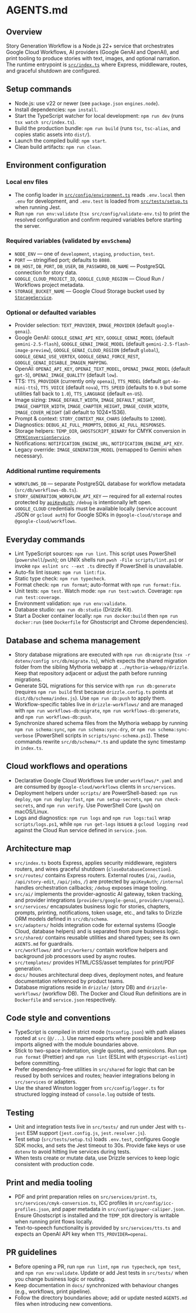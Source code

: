 # AGENTS.md

## Overview
Story Generation Workflow is a Node.js 22+ service that orchestrates Google Cloud Workflows, AI providers (Google GenAI and OpenAI), and print tooling to produce stories with text, images, and optional narration. The runtime entrypoint is [`src/index.ts`](src/index.ts) where Express, middleware, routes, and graceful shutdown are configured.

## Setup commands
- Node.js: use v22 or newer (see `package.json` `engines.node`).
- Install dependencies: `npm install`.
- Start the TypeScript watcher for local development: `npm run dev` (runs `tsx watch src/index.ts`).
- Build the production bundle: `npm run build` (runs `tsc`, `tsc-alias`, and copies static assets into `dist/`).
- Launch the compiled build: `npm start`.
- Clean build artifacts: `npm run clean`.

## Environment configuration
### Local env files
- The config loader in [`src/config/environment.ts`](src/config/environment.ts) reads `.env.local` then `.env` for development, and `.env.test` is loaded from [`src/tests/setup.ts`](src/tests/setup.ts) when running Jest.
- Run `npm run env:validate` (`tsx src/config/validate-env.ts`) to print the resolved configuration and confirm required variables before starting the server.

### Required variables (validated by `envSchema`)
- `NODE_ENV` — one of `development`, `staging`, `production`, `test`.
- `PORT` — stringified port; defaults to `8080`.
- `DB_HOST`, `DB_PORT`, `DB_USER`, `DB_PASSWORD`, `DB_NAME` — PostgreSQL connection for story data.
- `GOOGLE_CLOUD_PROJECT_ID`, `GOOGLE_CLOUD_REGION` — Cloud Run / Workflows project metadata.
- `STORAGE_BUCKET_NAME` — Google Cloud Storage bucket used by [`StorageService`](src/services/storage.ts).

### Optional or defaulted variables
- Provider selection: `TEXT_PROVIDER`, `IMAGE_PROVIDER` (default `google-genai`).
- Google GenAI: `GOOGLE_GENAI_API_KEY`, `GOOGLE_GENAI_MODEL` (default `gemini-2.5-flash`), `GOOGLE_GENAI_IMAGE_MODEL` (default `gemini-2.5-flash-image-preview`), `GOOGLE_GENAI_CLOUD_REGION` (default `global`), `GOOGLE_GENAI_USE_VERTEX`, `GOOGLE_GENAI_FORCE_REST`, `GOOGLE_GENAI_DISABLE_IMAGEN_MAPPING`.
- OpenAI: `OPENAI_API_KEY`, `OPENAI_TEXT_MODEL`, `OPENAI_IMAGE_MODEL` (default `gpt-5`), `OPENAI_IMAGE_QUALITY` (default `low`).
- TTS: `TTS_PROVIDER` (currently only `openai`), `TTS_MODEL` (default `gpt-4o-mini-tts`), `TTS_VOICE` (default `nova`), `TTS_SPEED` (defaults to `0.9` but some utilities fall back to `1.0`), `TTS_LANGUAGE` (default `en-US`).
- Image sizing: `IMAGE_DEFAULT_WIDTH`, `IMAGE_DEFAULT_HEIGHT`, `IMAGE_CHAPTER_WIDTH`, `IMAGE_CHAPTER_HEIGHT`, `IMAGE_COVER_WIDTH`, `IMAGE_COVER_HEIGHT` (all default to 1024×1536).
- Prompt & context: `STORY_CONTEXT_MAX_CHARS` (defaults to `12000`).
- Diagnostics: `DEBUG_AI_FULL_PROMPTS`, `DEBUG_AI_FULL_RESPONSES`.
- Storage helpers: `TEMP_DIR`, `GHOSTSCRIPT_BINARY` for CMYK conversion in [`CMYKConversionService`](src/services/cmyk-conversion.ts).
- Notifications: `NOTIFICATION_ENGINE_URL`, `NOTIFICATION_ENGINE_API_KEY`.
- Legacy override: `IMAGE_GENERATION_MODEL` (remapped to Gemini when necessary).

### Additional runtime requirements
- `WORKFLOWS_DB` — separate PostgreSQL database for workflow metadata (`src/db/workflows-db.ts`).
- `STORY_GENERATION_WORKFLOW_API_KEY` — required for all external routes protected by [`apiKeyAuth`](src/middleware/apiKeyAuth.ts); `/debug` is intentionally left open.
- `GOOGLE_CLOUD` credentials must be available locally (service account JSON or `gcloud auth`) for Google SDKs in `@google-cloud/storage` and `@google-cloud/workflows`.

## Everyday commands
- Lint TypeScript sources: `npm run lint`. This script uses PowerShell (`powershell`/`pwsh`); on UNIX shells run `pwsh -File scripts/lint.ps1` or invoke `npx eslint src --ext .ts` directly if PowerShell is unavailable.
- Auto-fix lint issues: `npm run lint:fix`.
- Static type check: `npm run typecheck`.
- Format check: `npm run format`; auto-format with `npm run format:fix`.
- Unit tests: `npm test`. Watch mode: `npm run test:watch`. Coverage: `npm run test:coverage`.
- Environment validation: `npm run env:validate`.
- Database studio: `npm run db:studio` (Drizzle Kit).
- Start a Docker container locally: `npm run docker:build` then `npm run docker:run` (see `Dockerfile` for Ghostscript and Chrome dependencies).

## Database and schema management
- Story database migrations are executed with `npm run db:migrate` (`tsx -r dotenv/config src/db/migrate.ts`), which expects the shared migration folder from the sibling Mythoria webapp at `../mythoria-webapp/drizzle`. Keep that repository adjacent or adjust the path before running migrations.
- Generate SQL migrations for this service with `npm run db:generate` (requires `npm run build` first because `drizzle.config.ts` points at `dist/db/schema/index.js`). Use `npm run db:push` to apply them.
- Workflow-specific tables live in `drizzle-workflows/` and are managed with `npm run workflows-db:migrate`, `npm run workflows-db:generate`, and `npm run workflows-db:push`.
- Synchronize shared schema files from the Mythoria webapp by running `npm run schema:sync`, `npm run schema:sync-dry`, or `npm run schema:sync-verbose` (PowerShell scripts in `scripts/sync-schema.ps1`). These commands rewrite `src/db/schema/*.ts` and update the sync timestamp in `index.ts`.

## Cloud workflows and operations
- Declarative Google Cloud Workflows live under `workflows/*.yaml` and are consumed by `@google-cloud/workflows` clients in `src/services`.
- Deployment helpers under `scripts/` are PowerShell-based: `npm run deploy`, `npm run deploy:fast`, `npm run setup-secrets`, `npm run check-secrets`, and `npm run verify`. Use PowerShell Core (`pwsh`) on macOS/Linux.
- Logs and diagnostics: `npm run logs` and `npm run logs:tail` wrap `scripts/logs.ps1`, while `npm run get-logs` issues a `gcloud logging read` against the Cloud Run service defined in `service.json`.

## Architecture map
- `src/index.ts` boots Express, applies security middleware, registers routers, and wires graceful shutdown (`closeDatabaseConnection`).
- `src/routes/` contains Express routers. External routes (`/ai`, `/audio`, `/api/story-edit`, `/api/jobs`, `/`) are protected by `apiKeyAuth`; `/internal` handles orchestration callbacks; `/debug` exposes image tooling.
- `src/ai/` implements the provider-agnostic AI gateway, token tracking, and provider integrations (`providers/google-genai`, `providers/openai`).
- `src/services/` encapsulates business logic for stories, chapters, prompts, printing, notifications, token usage, etc., and talks to Drizzle ORM models defined in `src/db/schema`.
- `src/adapters/` holds integration code for external systems (Google Cloud, database helpers) and is separated from pure business logic.
- `src/shared/` contains reusable utilities and shared types; see its own `AGENTS.md` for guardrails.
- `src/workflows/` and `src/workers/` contain workflow helpers and background job processors used by async routes.
- `src/templates/` provides HTML/CSS/asset templates for print/PDF generation.
- `docs/` houses architectural deep dives, deployment notes, and feature documentation referenced by product teams.
- Database migrations reside in `drizzle/` (story DB) and `drizzle-workflows/` (workflow DB). The Docker and Cloud Run definitions are in `Dockerfile` and `service.json` respectively.

## Code style and conventions
- TypeScript is compiled in strict mode (`tsconfig.json`) with path aliases rooted at `src` (`@/...`). Use named exports where possible and keep imports aligned with the module boundaries above.
- Stick to two-space indentation, single quotes, and semicolons. Run `npm run format` (Prettier) and `npm run lint` (ESLint with `@typescript-eslint`) before committing.
- Prefer dependency-free utilities in `src/shared` for logic that can be reused by both services and routes; heavier integrations belong in `src/services` or adapters.
- Use the shared Winston logger from `src/config/logger.ts` for structured logging instead of `console.log` outside of tests.

## Testing
- Unit and integration tests live in `src/tests/` and run under Jest with `ts-jest` ESM support (`jest.config.js`, `jest.resolver.js`).
- Test setup (`src/tests/setup.ts`) loads `.env.test`, configures Google SDK mocks, and sets the Jest timeout to 30s. Provide fake keys or use `dotenv` to avoid hitting live services during tests.
- When tests create or mutate data, use Drizzle services to keep logic consistent with production code.

## Print and media tooling
- PDF and print preparation relies on `src/services/print.ts`, `src/services/cmyk-conversion.ts`, ICC profiles in `src/config/icc-profiles.json`, and paper metadata in `src/config/paper-caliper.json`. Ensure Ghostscript is installed and the `TEMP_DIR` directory is writable when running print flows locally.
- Text-to-speech functionality is provided by `src/services/tts.ts` and expects an OpenAI API key when `TTS_PROVIDER=openai`.

## PR guidelines
- Before opening a PR, run `npm run lint`, `npm run typecheck`, `npm test`, and `npm run env:validate`. Update or add Jest tests in `src/tests/` when you change business logic or routing.
- Keep documentation in `docs/` synchronized with behaviour changes (e.g., workflows, print pipeline).
- Follow the directory boundaries above; add or update nested `AGENTS.md` files when introducing new conventions.
